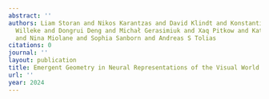 ```yaml
---
abstract: ''
authors: Liam Storan and Nikos Karantzas and David Klindt and Konstantin Friedrich
  Willeke and Dongrui Deng and Michał Gerasimiuk and Xaq Pitkow and Katrin Franke
  and Nina Miolane and Sophia Sanborn and Andreas S Tolias
citations: 0
journal: ''
layout: publication
title: Emergent Geometry in Neural Representations of the Visual World
url: ''
year: 2024
---
```


